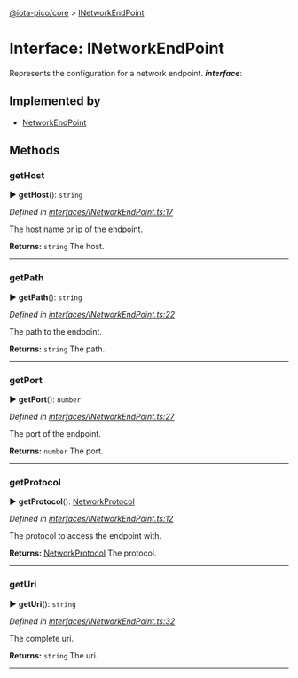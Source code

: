 [@iota-pico/core](../README.md) > [INetworkEndPoint](../interfaces/inetworkendpoint.md)



# Interface: INetworkEndPoint


Represents the configuration for a network endpoint.
*__interface__*: 


## Implemented by

* [NetworkEndPoint](../classes/networkendpoint.md)


## Methods
<a id="gethost"></a>

###  getHost

► **getHost**(): `string`



*Defined in [interfaces/INetworkEndPoint.ts:17](https://github.com/iotaeco/iota-pico-core/blob/07a4425/src/interfaces/INetworkEndPoint.ts#L17)*



The host name or ip of the endpoint.




**Returns:** `string`
The host.






___

<a id="getpath"></a>

###  getPath

► **getPath**(): `string`



*Defined in [interfaces/INetworkEndPoint.ts:22](https://github.com/iotaeco/iota-pico-core/blob/07a4425/src/interfaces/INetworkEndPoint.ts#L22)*



The path to the endpoint.




**Returns:** `string`
The path.






___

<a id="getport"></a>

###  getPort

► **getPort**(): `number`



*Defined in [interfaces/INetworkEndPoint.ts:27](https://github.com/iotaeco/iota-pico-core/blob/07a4425/src/interfaces/INetworkEndPoint.ts#L27)*



The port of the endpoint.




**Returns:** `number`
The port.






___

<a id="getprotocol"></a>

###  getProtocol

► **getProtocol**(): [NetworkProtocol](../#networkprotocol)



*Defined in [interfaces/INetworkEndPoint.ts:12](https://github.com/iotaeco/iota-pico-core/blob/07a4425/src/interfaces/INetworkEndPoint.ts#L12)*



The protocol to access the endpoint with.




**Returns:** [NetworkProtocol](../#networkprotocol)
The protocol.






___

<a id="geturi"></a>

###  getUri

► **getUri**(): `string`



*Defined in [interfaces/INetworkEndPoint.ts:32](https://github.com/iotaeco/iota-pico-core/blob/07a4425/src/interfaces/INetworkEndPoint.ts#L32)*



The complete uri.




**Returns:** `string`
The uri.






___


